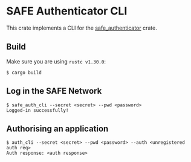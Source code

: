 # SAFE Authenticator CLI

This crate implements a CLI for the [safe_authenticator](https://github.com/maidsafe/safe_client_libs/tree/master/safe_authenticator) crate.

## Build

Make sure you are using `rustc v1.30.0`:
```
$ cargo build
```

## Log in the SAFE Network

```
$ safe_auth_cli --secret <secret> --pwd <password>
Logged-in successfully!
```

## Authorising an application

```
$ auth_cli --secret <secret> --pwd <password> --auth <unregistered auth req>
Auth response: <auth response>
```
